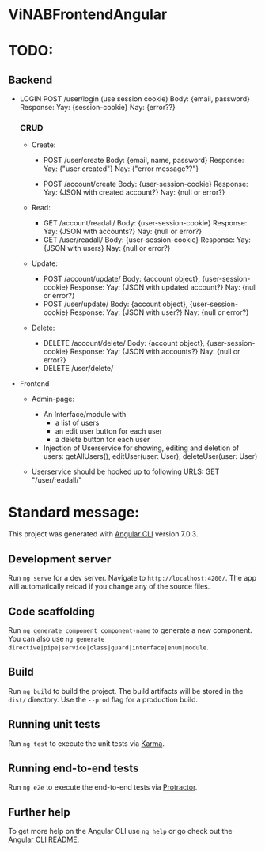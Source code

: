 # ViNABFrontendAngular

# TODO:
## Backend
  - LOGIN
    POST /user/login (use session cookie)
        Body: {email, password}
        Response: Yay: {session-cookie} Nay: {error??}

    ### CRUD
    - Create:
        - POST /user/create
            Body: {email, name, password}
            Response: 	Yay: {"user created"}
                    Nay: {"error message??"}

        - POST /account/create
            Body: {user-session-cookie}
            Response: 	Yay: {JSON with created account?}
                    Nay: {null or error?}

    - Read:
        - GET /account/readall/
            Body: {user-session-cookie}
            Response: 	Yay: {JSON with accounts?}
                    Nay: {null or error?}
        - GET /user/readall/
            Body: {user-session-cookie}
            Response: 	Yay: {JSON with users}
                    Nay: {null or error?}
    - Update:
        - POST /account/update/
            Body: {account object}, {user-session-cookie}
            Response: 	Yay: {JSON with updated account?}
                    Nay: {null or error?}
        - POST /user/update/
            Body: {account object}, {user-session-cookie}
            Response: 	Yay: {JSON with user?}
                    Nay: {null or error?}

    - Delete:
        - DELETE /account/delete/
            Body: {account object}, {user-session-cookie}
            Response: 	Yay: {JSON with accounts?}
                    Nay: {null or error?}
        - DELETE /user/delete/


- Frontend
  - Admin-page:
    - An Interface/module with
        - a list of users
        - an edit user button for each user
        - a delete button for each user
    - Injection of Userservice for showing, editing and deletion of users: getAllUsers(), editUser(user: User), deleteUser(user: User)

  - Userservice should be hooked up to following URLS: GET "/user/readall/"









# Standard message:
This project was generated with [Angular CLI](https://github.com/angular/angular-cli) version 7.0.3.

## Development server

Run `ng serve` for a dev server. Navigate to `http://localhost:4200/`. The app will automatically reload if you change any of the source files.

## Code scaffolding

Run `ng generate component component-name` to generate a new component. You can also use `ng generate directive|pipe|service|class|guard|interface|enum|module`.

## Build

Run `ng build` to build the project. The build artifacts will be stored in the `dist/` directory. Use the `--prod` flag for a production build.

## Running unit tests

Run `ng test` to execute the unit tests via [Karma](https://karma-runner.github.io).

## Running end-to-end tests

Run `ng e2e` to execute the end-to-end tests via [Protractor](http://www.protractortest.org/).

## Further help

To get more help on the Angular CLI use `ng help` or go check out the [Angular CLI README](https://github.com/angular/angular-cli/blob/master/README.md).
